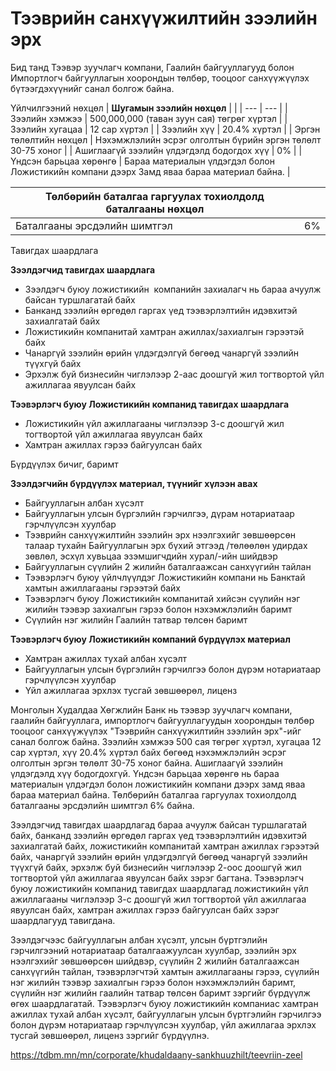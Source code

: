 # Тээврийн санхүүжилтийн зээлийн эрх

Бид танд Тээвэр зуучлагч компани, Гаалийн байгууллагууд болон Импортлогч байгууллагын хоорондын төлбөр, тооцоог санхүүжүүлэх бүтээгдэхүүнийг санал болгож байна.

Үйлчилгээний нөхцөл
| **Шугамын зээлийн нөхцөл** | |
| --- | --- |
| Зээлийн хэмжээ | 500,000,000 (таван зуун сая) төгрөг хүртэл |
| Зээлийн хугацаа | 12 сар хүртэл |
| Зээлийн хүү | 20.4% хүртэл |
| Эргэн төлөлтийн нөхцөл | Нэхэмжлэлийн эсрэг олголтын бүрийн эргэн төлөлт 30-75 хоног |
| Ашиглаагүй зээлийн үлдэгдэлд бодогдох хүү | 0% |
| Үндсэн барьцаа хөрөнгө | Бараа материалын үлдэгдэл болон Ложистикийн компани дээрх Замд яваа бараа материал байна. |

| **Төлбөрийн баталгаа гаргуулах тохиолдолд баталгааны нөхцөл** | |
| --- | --- |
| Баталгааны эрсдэлийн шимтгэл | 6% |

Тавигдах шаардлага

**Зээлдэгчид тавигдах шаардлага**

* Зээлдэгч буюу ложистикийн  компанийн захиалагч нь бараа ачуулж байсан туршлагатай байх
* Банканд зээлийн өргөдөл гаргах үед тээвэрлэлтийн идэвхитэй захиалгатай байх
* Ложистикийн компанитай хамтран ажиллах/захиалгын гэрээтэй байх
* Чанаргүй зээлийн өрийн үлдэгдэлгүй бөгөөд чанаргүй зээлийн түүхгүй байх
* Эрхэлж буй бизнесийн чиглэлээр 2-аас доошгүй жил тогтвортой үйл ажиллагаа явуулсан байх

**Тээвэрлэгч буюу Ложистикийн компанид тавигдах шаардлага**

* Ложистикийн үйл ажиллагааны чиглэлээр 3-с доошгүй жил тогтвортой үйл ажиллагаа явуулсан байх
* Хамтран ажиллах гэрээ байгуулсан байх

Бүрдүүлэх бичиг, баримт

**Зээлдэгчийн бүрдүүлэх материал, түүнийг хүлээн авах**

* Байгууллагын албан хүсэлт
* Байгууллагын улсын бүргэлийн гэрчилгээ, дүрам нотариатаар гэрчлүүлсэн хуулбар
* Тээврийн санхүүжилтийн зээлийн эрх нээлгэхийг зөвшөөрсөн талаар тухайн Байгууллагын эрх бүхий этгээд /төлөөлөн удирдах зөвлөл, эсхүл хувьцаа эзэмшигчдийн хурал/-ийн шийдвэр
* Байгууллагын сүүлийн 2 жилийн баталгаажсан санхүүгийн тайлан
* Тээвэрлэгч буюу үйлчлүүлдэг Ложистикийн компани нь Банктай хамтын ажиллагааны гэрээтэй байх
* Тээвэрлэгч буюу Ложистикийн компанитай хийсэн сүүлийн нэг жилийн тээвэр захиалгын гэрээ болон нэхэмжлэлийн баримт
* Сүүлийн нэг жилийн Гаалийн татвар төлсөн баримт

**Тээвэрлэгч буюу Ложистикийн компаний бүрдүүлэх материал**

* Хамтран ажиллах тухай албан хүсэлт
* Байгууллагын улсын бүргэлийн гэрчилгээ болон дүрэм нотариатаар гэрчлүүлсэн хуулбар
* Үйл ажиллагаа эрхлэх тусгай зөвшөөрөл, лиценз


Монголын Худалдаа Хөгжлийн Банк нь тээвэр зуучлагч компани, гаалийн байгууллага, импортлогч байгууллагуудын хоорондын төлбөр тооцоог санхүүжүүлэх "Тээврийн санхүүжилтийн зээлийн эрх"-ийг санал болгож байна. Зээлийн хэмжээ 500 сая төгрөг хүртэл, хугацаа 12 сар хүртэл, хүү 20.4% хүртэл байх бөгөөд нэхэмжлэлийн эсрэг олголтын эргэн төлөлт 30-75 хоног байна. Ашиглаагүй зээлийн үлдэгдэлд хүү бодогдохгүй. Үндсэн барьцаа хөрөнгө нь бараа материалын үлдэгдэл болон ложистикийн компани дээрх замд яваа бараа материал байна. Төлбөрийн баталгаа гаргуулах тохиолдолд баталгааны эрсдэлийн шимтгэл 6% байна.

Зээлдэгчид тавигдах шаардлагад бараа ачуулж байсан туршлагатай байх, банканд зээлийн өргөдөл гаргах үед тээвэрлэлтийн идэвхитэй захиалгатай байх, ложистикийн компанитай хамтран ажиллах гэрээтэй байх, чанаргүй зээлийн өрийн үлдэгдэлгүй бөгөөд чанаргүй зээлийн түүхгүй байх, эрхэлж буй бизнесийн чиглэлээр 2-оос доошгүй жил тогтвортой үйл ажиллагаа явуулсан байх зэрэг багтана. Тээвэрлэгч буюу ложистикийн компанид тавигдах шаардлагад ложистикийн үйл ажиллагааны чиглэлээр 3-с доошгүй жил тогтвортой үйл ажиллагаа явуулсан байх, хамтран ажиллах гэрээ байгуулсан байх зэрэг шаардлагууд тавигдана.

Зээлдэгчээс байгууллагын албан хүсэлт, улсын бүртгэлийн гэрчилгээний нотариатаар баталгаажуулсан хуулбар, зээлийн эрх нээлгэхийг зөвшөөрсөн шийдвэр, сүүлийн 2 жилийн баталгаажсан санхүүгийн тайлан, тээвэрлэгчтэй хамтын ажиллагааны гэрээ, сүүлийн нэг жилийн тээвэр захиалгын гэрээ болон нэхэмжлэлийн баримт, сүүлийн нэг жилийн гаалийн татвар төлсөн баримт зэргийг бүрдүүлж өгөх шаардлагатай. Тээвэрлэгч буюу ложистикийн компаниас хамтран ажиллах тухай албан хүсэлт, байгууллагын улсын бүртгэлийн гэрчилгээ болон дүрэм нотариатаар гэрчлүүлсэн хуулбар, үйл ажиллагаа эрхлэх тусгай зөвшөөрөл, лиценз зэргийг бүрдүүлнэ.

https://tdbm.mn/mn/corporate/khudaldaany-sankhuuzhilt/teevriin-zeel